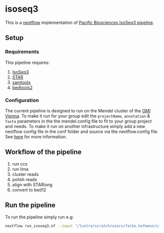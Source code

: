 # isoseq3
This is a [nextflow](https://github.com/nextflow-io/nextflow) implementation of [Pacific Biosciences IsoSeq3 pipeline](https://github.com/PacificBiosciences/IsoSeq3).

## Setup
### Requirements
This pipeline requires:
1. [IsoSeq3](https://github.com/PacificBiosciences/IsoSeq3)
2. [STAR](https://github.com/alexdobin/STAR/)
3. [samtools](https://github.com/samtools/samtools) 
4. [bedtools2](https://github.com/arq5x/bedtools2)

### Configuration
The current pipeline is designed to run on the Mendel cluster of the [GMI Vienna](https://www.gmi.oeaw.ac.at/). To make it run for your group edit the `projectName`, `annotation` & `fasta` parameters in the the mendel.config file to fit to your group project and needs. To make it run on another infrastructure simply add a new nextflow config file in the conf folder and source via the nextflow.config file. See [here](https://www.nextflow.io/docs/latest/config.html) for more information. 

## Workflow of the pipeline
1. run ccs
2. run lima
3. cluster reads
4. polish reads
5. align with STARlong
6. convert to bed12

## Run the pipeline
To run the pipeline simply run e.g:

```bash
nextflow run_isoseq3.nf --input "/lustre/scratch/users/falko.hofmann/isoseq/*/"
